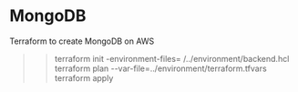# MongoDB
Terraform to create MongoDB on AWS


>> terraform init -environment-files= /../environment/backend.hcl
>> terraform plan --var-file=../environment/terraform.tfvars
>> terraform apply
